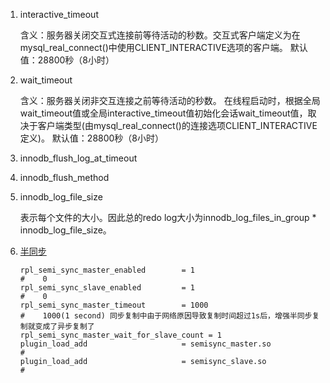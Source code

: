 1. interactive_timeout

    含义：服务器关闭交互式连接前等待活动的秒数。交互式客户端定义为在mysql_real_connect()中使用CLIENT_INTERACTIVE选项的客户端。
    默认值：28800秒（8小时）

1. wait_timeout

    含义：服务器关闭非交互连接之前等待活动的秒数。
    在线程启动时，根据全局wait_timeout值或全局interactive_timeout值初始化会话wait_timeout值，取决于客户端类型(由mysql_real_connect()的连接选项CLIENT_INTERACTIVE定义)。
    默认值：28800秒（8小时）
    
1. innodb_flush_log_at_timeout
1. innodb_flush_method
1. innodb_log_file_size

    表示每个文件的大小。因此总的redo log大小为innodb_log_files_in_group * innodb_log_file_size。

1. [半同步](https://dev.mysql.com/doc/refman/8.0/en/replication-options-master.html#sysvar_rpl_semi_sync_master_wait_for_slave_count)
    
    ```
    rpl_semi_sync_master_enabled        = 1                             #    0
    rpl_semi_sync_slave_enabled         = 1                             #    0
    rpl_semi_sync_master_timeout        = 1000                          #    1000(1 second) 同步复制中由于网络原因导致复制时间超过1s后，增强半同步复制就变成了异步复制了
    rpl_semi_sync_master_wait_for_slave_count = 1
    plugin_load_add                     = semisync_master.so            #
    plugin_load_add                     = semisync_slave.so             #
    ```
